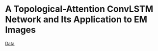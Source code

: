 # A Topological-Attention ConvLSTM Network and Its Application to EM Images

[Data](https://drive.google.com/drive/folders/1x9eeyZGUEiBSiDt8ZL1hzrGSHtM7aSfD?usp=share_link)
